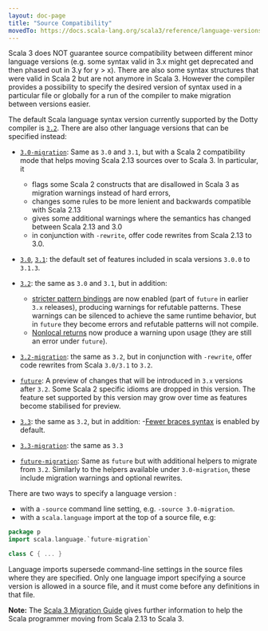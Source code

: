```yaml
---
layout: doc-page
title: "Source Compatibility"
movedTo: https://docs.scala-lang.org/scala3/reference/language-versions/source-compatibility.html
---
```


Scala 3 does NOT guarantee source compatibility between different minor language versions (e.g. some syntax valid in 3.x might get deprecated and then phased out in 3.y for y > x). There are also some syntax structures that were valid in Scala 2 but are not anymore in Scala 3. However the compiler provides a possibility to specify the desired version of syntax used in a particular file or globally for a run of the compiler to make migration between versions easier.

The default Scala language syntax version currently supported by the Dotty compiler is [`3.2`](https://scala-lang.org/api/3.x/scala/runtime/stdLibPatches/language$$3/2$.html). There are also other language versions that can be specified instead:

- [`3.0-migration`](https://scala-lang.org/api/3.x/scala/runtime/stdLibPatches/language$$3/0-migration$.html): Same as
`3.0` and `3.1`, but with a Scala 2 compatibility mode that helps moving Scala 2.13 sources over to Scala 3. In particular, it

    - flags some Scala 2 constructs that are disallowed in Scala 3 as migration warnings instead of hard errors,
    - changes some rules to be more lenient and backwards compatible with Scala 2.13
    - gives some additional warnings where the semantics has changed between Scala 2.13 and 3.0
    - in conjunction with `-rewrite`, offer code rewrites from Scala 2.13 to 3.0.

- [`3.0`](https://scala-lang.org/api/3.x/scala/runtime/stdLibPatches/language$$3/0$.html), [`3.1`](https://scala-lang.org/api/3.x/scala/runtime/stdLibPatches/language$$3/1$.html): the default set of features included in scala versions `3.0.0` to `3.1.3`.
- [`3.2`](https://scala-lang.org/api/3.x/scala/runtime/stdLibPatches/language$$3/2$.html): the same as `3.0` and `3.1`, but in addition:
  - [stricter pattern bindings](https://docs.scala-lang.org/scala3/reference/changed-features/pattern-bindings.html) are now enabled (part of `future` in earlier `3.x` releases), producing warnings for refutable patterns. These warnings can be silenced to achieve the same runtime behavior, but in `future` they become errors and refutable patterns will not compile.
  - [Nonlocal returns](https://docs.scala-lang.org/scala3/reference/dropped-features/nonlocal-returns.html) now produce a warning upon usage (they are still an error under `future`).
- [`3.2-migration`](https://scala-lang.org/api/3.x/scala/runtime/stdLibPatches/language$$3/2-migration$.html): the same as `3.2`, but in conjunction with `-rewrite`, offer code rewrites from Scala `3.0/3.1` to `3.2`.
- [`future`](https://scala-lang.org/api/3.x/scala/runtime/stdLibPatches/language$$future$.html): A preview of changes that will be introduced in `3.x` versions after `3.2`.
Some Scala 2 specific idioms are dropped in this version. The feature set supported by this version may grow over time as features become stabilised for preview.
- [`3.3`](https://scala-lang.org/api/3.x/scala/runtime/stdLibPatches/language$$3/3$.html): the same as `3.2`, but in addition:
  -[Fewer braces syntax](https://docs.scala-lang.org/scala3/reference/other-new-features/indentation.html#optional-braces-for-method-arguments-1) is enabled by default.
- [`3.3-migration`](https://scala-lang.org/api/3.x/scala/runtime/stdLibPatches/language$$3/3-migration$.html): the same as `3.3`

- [`future-migration`](https://scala-lang.org/api/3.x/scala/runtime/stdLibPatches/language$$future-migration$.html): Same as `future` but with additional helpers to migrate from `3.2`. Similarly to the helpers available under `3.0-migration`, these include migration warnings and optional rewrites.

There are two ways to specify a language version :

- with a `-source` command line setting, e.g. `-source 3.0-migration`.
- with a `scala.language` import at the top of a source file, e.g:

```scala
package p
import scala.language.`future-migration`

class C { ... }
```

Language imports supersede command-line settings in the source files where they are specified. Only one language import specifying a source version is allowed in a source file, and it must come before any definitions in that file.

**Note:** The [Scala 3 Migration Guide](https://docs.scala-lang.org/scala3/guides/migration/compatibility-intro.html) gives further information to help the Scala programmer moving from Scala 2.13 to Scala 3.
